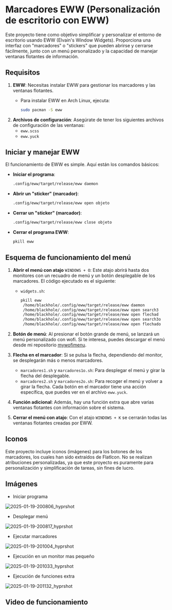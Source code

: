 # Marcadores EWW (Personalización de escritorio con EWW)

Este proyecto tiene como objetivo simplificar y personalizar el entorno de escritorio usando EWW (Elvain's Window Widgets). Proporciona una interfaz con "marcadores" o "stickers" que pueden abrirse y cerrarse fácilmente, junto con un menú personalizado y la capacidad de manejar ventanas flotantes de información.

## Requisitos

1. **EWW**: Necesitas instalar EWW para gestionar los marcadores y las ventanas flotantes.
   - Para instalar EWW en Arch Linux, ejecuta:
   
     ```bash
     sudo pacman -S eww
     

2. **Archivos de configuración**: Asegúrate de tener los siguientes archivos de configuración de las ventanas:
   - `eww.scss`
   - `eww.yuck`

## Iniciar y manejar EWW

El funcionamiento de EWW es simple. Aquí están los comandos básicos:

- **Iniciar el programa**:

  ```bash
  .config/eww/target/release/eww daemon
- **Abrir un "sticker" (marcador)**:

  ```bash
  .config/eww/target/release/eww open objeto
- **Cerrar un "sticker" (marcador)**:

  ```bash
  .config/eww/target/release/eww close objeto
- **Cerrar el programa EWW**:

  ```bash
  pkill eww
  
## Esquema de funcionamiento del menú

1. **Abrir el menú con atajo** `WINDOWS + O`: Este atajo abrirá hasta dos monitores con un recuadro de menú y un botón desplegable de los marcadores. El código ejecutado es el siguiente:
   - `widgets.sh`:
  
     ```bash
     pkill eww
      /home/blackhole/.config/eww/target/release/eww daemon
      /home/blackhole/.config/eww/target/release/eww open search3
      /home/blackhole/.config/eww/target/release/eww open flechad
      /home/blackhole/.config/eww/target/release/eww open search3o
      /home/blackhole/.config/eww/target/release/eww open flechado
     ```
     
2. **Botón de menú**: Al presionar el botón grande de menú, se lanzará un menú personalizado con wofi. Si te interesa, puedes descargar el menú desde mi repositorio [mywofimenu](https://github.com/garcilaso05/mywofimenu.git).

3. **Flecha en el marcador**: Si se pulsa la flecha, dependiendo del monitor, se desplegarán más o menos marcadores.
   - `marcadores1.sh` y `marcadores1o.sh`: Para desplegar el menú y girar la flecha del desplegable.
   - `marcadores2.sh` y `marcadores2o.sh`: Para recoger el menú y volver a girar la flecha.
   Cada botón en el marcador tiene una acción específica, que puedes ver en el archivo `eww.yuck`.

4. **Función adicional**: Además, hay una función extra que abre varias ventanas flotantes con información sobre el sistema.

5. **Cerrar el menú con atajo**: Con el atajo `WINDOWS + K` se cerrarán todas las ventanas flotantes creadas por EWW.

## Iconos

Este proyecto incluye iconos (imágenes) para los botones de los marcadores, los cuales han sido extraídos de FlatIcon. No se realizan atribuciones personalizadas, ya que este proyecto es puramente para personalización y simplificación de tareas, sin fines de lucro.

## Imágenes

+ Iniciar programa
  
![2025-01-19-200806_hyprshot](https://github.com/user-attachments/assets/7172b5a3-96ea-4d01-9baf-130a1e4af417)

+ Desplegar menú

![2025-01-19-200817_hyprshot](https://github.com/user-attachments/assets/0caf158c-ad3b-4e02-b159-bd7889dca6cb)

+ Ejecutar marcadores

![2025-01-19-201004_hyprshot](https://github.com/user-attachments/assets/4af402ca-eda3-4187-a161-befa8933ed04)

+ Ejecución en un monitor mas pequeño

![2025-01-19-201033_hyprshot](https://github.com/user-attachments/assets/db51776f-70c7-421c-8a39-1680c3a38cbd)

+ Ejecución de funciones extra

![2025-01-19-201132_hyprshot](https://github.com/user-attachments/assets/2fcaa6a2-3167-49db-9041-1f55d0f7a0d6)

## Video de funcionamiento

